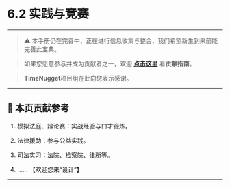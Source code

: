# 6.2 实践与竞赛

---

> ⚠️ 本手册仍在完善中，正在进行信息收集与整合，我们希望新生到来前能完善此宝典。  

> 如果您愿意参与并成为贡献者之一，欢迎 **[点击这里](/CONTRIBUTING.md)** 看**贡献指南**。

> **TimeNugget**项目组在此向您表示感谢。

---

## 📌 本页贡献参考

1. 模拟法庭、辩论赛：实战经验与口才锻炼。

2. 法律援助：参与公益实践。

3. 司法实习：法院、检察院、律所等。

4. ……  【欢迎您来“设计”】

---
